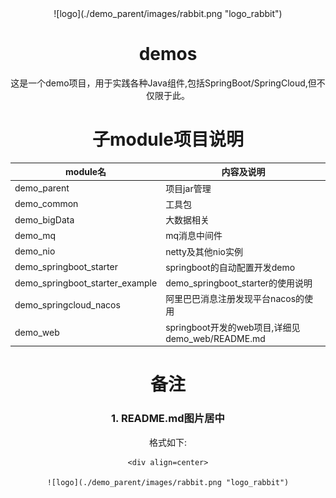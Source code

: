 <div align=center>
![logo](./demo_parent/images/rabbit.png "logo_rabbit")

# demos
这是一个demo项目，用于实践各种Java组件,包括SpringBoot/SpringCloud,但不仅限于此。
# 子module项目说明
|module名|内容及说明|
|---|----------|
|demo_parent|项目jar管理|
|demo_common|工具包|
|demo_bigData|大数据相关|
|demo_mq|mq消息中间件|
|demo_nio|netty及其他nio实例|
|demo_springboot_starter|springboot的自动配置开发demo|
|demo_springboot_starter_example|demo_springboot_starter的使用说明|
|demo_springcloud_nacos|阿里巴巴消息注册发现平台nacos的使用|
|demo_web|springboot开发的web项目,详细见demo_web/README.md|

# 备注
### 1. README.md图片居中
格式如下:
```text
<div align=center>

![logo](./demo_parent/images/rabbit.png "logo_rabbit")
```